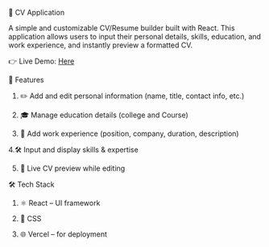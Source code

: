 📄 CV Application

A simple and customizable CV/Resume builder built with React. This application allows users to input their personal details, skills, education, and work experience, and instantly preview a formatted CV.

👉 Live Demo: <a href="https://cv-application-taupe-one.vercel.app/">Here</a>

🚀 Features

1. ✏️ Add and edit personal information (name, title, contact info, etc.)

2. 🎓 Manage education details (college and Course)

3. 💼 Add work experience (position, company, duration, description)

4.🛠️ Input and display skills & expertise

5. 👀 Live CV preview while editing


🛠️ Tech Stack

1. ⚛️ React – UI framework

2. 🎨 CSS 

3. 🌐 Vercel – for deployment
